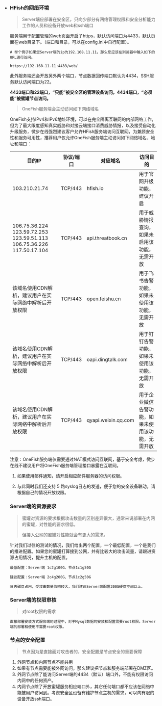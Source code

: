 - ### HFish的网络环境

  > Server端应部署在安全区，只向少部分有网络管理权限和安全分析能力工作的人员和设备开放web和ssh端口
  
  服务端用于配置管理的web页面开启了https，默认访问端口为4433，默认页面在web目录下。（端口和目录，可以在config.ini中自行配置）。
  
  ```url
  # 举个例子如果您Server端的ip为192.168.11.11，那么您应该在浏览器中输入如下的URL进行访问。
  
  https://192.168.11.11:4433/web/
  ```
  
  此外服务端还会开放另外两个端口，节点数据回传端口默认为4434，SSH服务默认访问端口为22。
  
  **4433端口和22端口，“只能”被安全区的管理设备访问。4434端口，“必须能”被蜜罐节点访问。**
  
  
  
  > OneFish服务端会主动访问如下网络域名
  
  OneFish支持IPv4和IPv6地址环境，可以在完全隔离互联网的内部网络工作，但为了最大限度感知真实威胁和对接云端接口消费威胁情报，以及接受自动化升级服务，微步在线强烈建议客户允许HFish服务端访问互联网，为兼顾安全性和服务可用性，推荐用户仅允许OneFish服务端主动访问如下网络域名、地址和端口：
  
   
  
  | 目的IP                                                       | 协议/端口 | 对应域名            | 访问目的                                         |
  | ------------------------------------------------------------ | --------- | ------------------- | ------------------------------------------------ |
  | 103.210.21.74                                                | TCP/443   | hfish.io            | 用于官网升级功能，建议开启                       |
  | 106.75.36.224  123.59.72.253  123.59.51.113  106.75.36.226  117.50.17.104 | TCP/443   | api.threatbook.cn   | 用于威胁情报查询，如果未启用该功能，无需开放     |
  | 该域名使用CDN解析，建议用户在实际网络中解析后开放权限        | TCP/443   | open.feishu.cn      | 用于飞书告警功能，如果未使用该功能，无需开放     |
  | 该域名使用CDN解析，建议用户在实际网络中解析后开放权限        | TCP/443   | oapi.dingtalk.com   | 用于钉钉告警功能，如果未使用该功能，无需开放     |
  | 该域名使用CDN解析，建议用户在实际网络中解析后开放权限        | TCP/443   | qyapi.weixin.qq.com | 用于企业微信告警功能，如果未使用该功能，无需开放 |
  
   
  
  注意：OneFish服务端仅需要通过NAT模式访问互联网，基于安全考虑，微步在线不建议用户将OneFish服务端管理接口暴露在互联网。
  
  1. 如果使用邮件通知，请开启相应邮件服务器的访问权限。
  
  2. 与此同时我们还支持 5 路syslog日志的发送，便于您的安全设备联动。请根据自己的情况开放权限。
  
  
  
  
  ### Server端的资源要求
  
  
  
  > 蜜罐对资源的要求根据攻击数量的区别差异很大，通常来说部署在内网的蜜罐，对性能的要求很低。
  >
  > 但接入公网的蜜罐对性能就会有更大的需求。
  
  针对我们过往的测试的情况，我们给出两个配置，一个最低配置，一个是我们的推进配置。如果您的蜜罐打算接到公网，并有比较大的攻击流量，请跟进资源占用情况，提升主机的配置。
  
  ```wiki
  最低配置：Server端 1c2g100G、节点1c1g50G
  
  建议配置：Server端 2c4g200G、节点1c2g50G
  
  日志磁盘占用，受攻击数量影响较大，我们建议Server端配置200G硬盘空间以上。
  ```
  
  
  
  ### Server端的权限审核
  
  
  
  > 对root权限的需求
  
  ```wiki
  直接部署安装方式服务端的过程中，对于Mysql数据的安装和配置需要root权限。Server端的部署和使用不需要root权限。
  ```
  
  
  
  ### 节点的安全配置
  
  > 节点因为是直接面对攻击者的，安全配置是节点安全的重要保障
  
  1. 外网节点和内网节点不能共用
  2. 如果有节点需要能被外网访问，那么建议把节点和服务端部署在DMZ区。
  3. 外网节点除了能访问Server端的4434（默认）端口外，不能有权限访问内网中的任何资产。
  4. 内网节点除了开放蜜罐服务相应端口外，其它任何端口都不应该在网络中能被用户访问到。考虑安全区设备有维护节点主机的需求，可以向有限的设备开放ssh端口。
